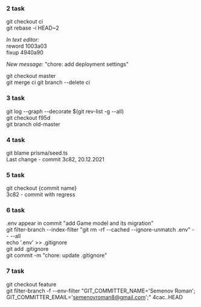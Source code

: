 ### 2 task
git checkout ci  
git rebase -i HEAD~2  

*In text editor:*  
reword 1003a03  
fixup 4940a90

*New message:* "chore: add deployment settings"  

git checkout master  
git merge ci
git branch --delete ci  

### 3 task
git log --graph --decorate $(git rev-list -g --all)  
git checkout f95d  
git branch old-master 

### 4 task
git blame prisma/seed.ts  
Last change - commit 3c82, 20.12.2021 

### 5 task
git checkout {commit name}  
3c82 - commit with regress  

### 6 task
.env appear in commit "add Game model and its migration"  
git filter-branch --index-filter "git rm -rf --cached --ignore-unmatch .env" -- --all  
echo '.env' >> .gitignore  
git add .gitignore  
git commit -m "chore: update .gitignore"  

### 7 task
git checkout feature  
git filter-branch -f --env-filter "GIT_COMMITTER_NAME='Semenov Roman'; GIT_COMMITTER_EMAIL='semenovroman8@gmail.com';" 4cac..HEAD  


